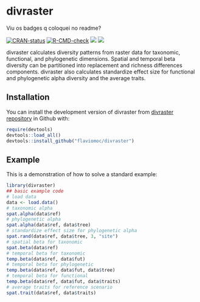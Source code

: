 
# divraster

Viu os badges q coloquei no readme?
<!-- badges: start -->
[![CRAN-status](https://www.r-pkg.org/badges/version/divraster)](https://cran.r-project.org/package=divraster)
[![R-CMD-check](https://github.com/flaviomoc/divraster/actions/workflows/R-CMD-check.yaml/badge.svg)](https://github.com/flaviomoc/divraster/actions/workflows/R-CMD-check.yaml)
[![](http://cranlogs.r-pkg.org/badges/grand-total/divraster?color=green)](https://cran.r-project.org/package=divraster)
[![](http://cranlogs.r-pkg.org/badges/divraster?color=green)](https://cran.r-project.org/package=divraster)
<!-- badges: end -->

divraster calculates diversity patterns from raster data for taxonomic, functional, and phylogenetic dimensions. Spatial and temporal beta diversity can be partitioned into replacement and richness differences components. divraster also calculates standardize effect size for functional and phylogenetic alpha diversity and the average traits.

## Installation

You can install the development version of divraster from [divraster repository](https://github.com/flaviomoc/divraster) in Github with:

``` r
require(devtools)
devtools::load_all()
devtools::install_github("flaviomoc/divraster")
```

## Example

This is a demonstration of how to solve a standard example:

``` r
library(divraster)
## basic example code
# load data
data <- load.data()
# taxonomic alpha
spat.alpha(data$ref)
# phylogenetic alpha
spat.alpha(data$ref, data$tree)
# standardize effect size for phylogenetic alpha
spat.rand(data$ref, data$tree, 3, "site") 
# spatial beta for taxonomic
spat.beta(data$ref)
# temporal beta for taxonomic
temp.beta(data$ref, data$fut)
# temporal beta for phylogenetic
temp.beta(data$ref, data$fut, data$tree)
# temporal beta for functional
temp.beta(data$ref, data$fut, data$traits)
# average traits for reference scenario
spat.trait(data$ref, data$traits)
```
